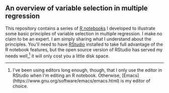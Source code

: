 ## An overview of variable selection in multiple regression

This repository contains a series of [R
notebooks](https://bookdown.org/yihui/rmarkdown/notebook.html) I
developed to illustrate some basic principles of variable selection in
multiple regression. I make no claim to be an expert. I am simply
sharing what I understand about the principles. You'll need to have
[RStudio](https://www.rstudio.com/products/rstudio/) installed to take
full advantage of the R notebook features, but the open source version
of RStudio has served my needs well,<a href="#fn1"
id="fnref1"><sup>1</sup></a> it will only cost you a little disk
space.

-----

<ol>
<li id="fn1">I've been using editors long enough, though, that I only use the
    editor in RStudio when I'm editing an R notebook. Otherwise,
    [Emacs](https://www.gnu.org/software/emacs/emacs.html) is my
    editor of choice. 
